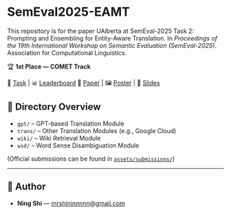 # SemEval2025-EAMT
This repository is for the paper UAlberta at SemEval-2025 Task 2: Prompting and Ensembling for Entity-Aware Translation. In *Proceedings of the 19th International Workshop on Semantic Evaluation (SemEval-2025)*. Association for Computational Linguistics.

🏆 **1st Place — COMET Track**  

🔗 [Task](https://sapienzanlp.github.io/ea-mt/) | 📊 [Leaderboard](https://huggingface.co/spaces/sapienzanlp/ea-mt-leaderboard)
📄 [Paper](assets/paper.pdf) | 🖼️ [Poster](assets/poster.pdf) | 📑 [Slides]()

## 📁 Directory Overview

- `gpt/` – GPT-based Translation Module  
- `trans/` – Other Translation Modules (e.g., Google Cloud)
- `wiki/` – Wiki Retrieval Module  
- `wsd/` – Word Sense Disambiguation Module

(Official submissions can be found in [`assets/submissions/`](assets/submissions/))

---

## 👥 Author

- **Ning Shi** — <mrshininnnnn@gmail.com>